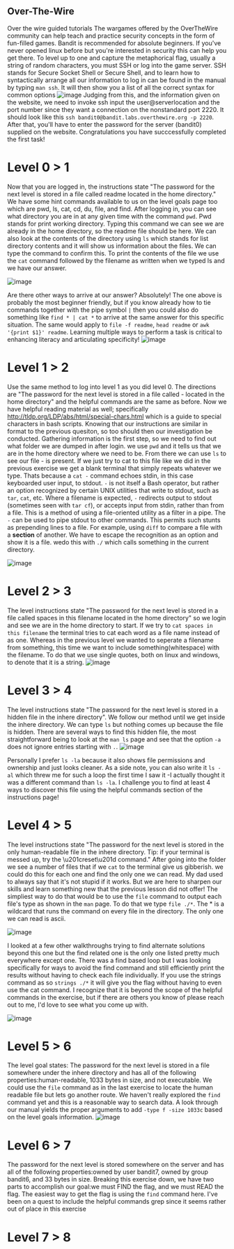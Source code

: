 ## Over-The-Wire
Over the wire guided tutorials
The wargames offered by the OverTheWire community can help teach and practice security concepts in the form of fun-filled games.  Bandit is recommended for absolute beginners.  If you've never opened linux before but you're interested in security this can help you get there.  To level up to one and capture the metaphorical flag, usually a string of random characters, you must SSH or log into the game server.  SSH stands for Secure Socket Shell or Secure Shell, and to learn how to syntactically arrange all our information to log in can be found in the manual by typing `man ssh`.  It will then show you a list of all the correct syntax for common options
![image](https://user-images.githubusercontent.com/113439757/191985509-a83eedc1-3f19-4733-8008-3d689eed8991.png)
Judging from this, and the information given on the website, we need to invoke ssh input the user@serverlocation and the port number since they want a connection on the nonstandard port 2220.
It should look like this `ssh bandit0@bandit.labs.overthewire.org -p 2220`.  After that, you'll have to enter the password for the server (bandit0) supplied on the website. Congratulations you have succcessfully completed the first task!

# Level 0 > 1
Now that you are logged in, the instructions state "The password for the next level is stored in a file called readme located in the home directory."  We have some hint commands available to us on the level goals page too which are pwd, ls, cat, cd, du, file, and find.  After logging in, you can see what directory you are in at any given time with the command `pwd`.  Pwd stands for print working directory.  Typing this command we can see we are already in the home directory, so the readme file should be here.  We can also look at the contents of the directory using `ls` which stands for list directory contents and it will show us information about the files. We can type the command to confirm this.  To print the contents of the file we use the `cat` command followed by the filename as written when we typed ls and we have our answer.

![image](https://user-images.githubusercontent.com/113439757/192812957-bc034ea8-086b-4817-addd-fa91b2f5b940.png)

Are there other ways to arrive at our answer? Absolutely! The one above is probably the most beginner friendly, but if you know already how to tie commands together with the pipe symbol `|` then you could also do something like `find * | cat *` to arrive at the same answer for this specific situation.  The same would apply to `file -f readme`,  `head readme` or `awk '{print $1}' readme`.  Learning multiple ways to perform a task is critical to enhancing literacy and articulating specificity! 
![image](https://user-images.githubusercontent.com/113439757/192873847-73cb4bf9-428a-46ee-b8ed-d348cd545a37.png)

# Level 1 > 2
Use the same method to log into level 1 as you did level 0. The directions are "The password for the next level is stored in a file called - located in the home directory" and the helpful commands are the same as before.  Now we have helpful reading material as well; specifically http://tldp.org/LDP/abs/html/special-chars.html which is a guide to special characters in bash scripts.  Knowing that our instructions are similar in format to the previous quesiton, so too should then our investigation be conducted.  Gathering information is the first step, so we need to find out what folder we are dumped in after login. we use `pwd` and it tells us that we are in the home directory where we need to be. From there we can use `ls` to see our file - is present.  If we just try to cat to this file like we did in the previous exercise we get a blank terminal that simply repeats whatever we type.  Thats because a `cat -` command echoes stdin, in this case keyboarded user input, to stdout. `-` is not itself a Bash operator, but rather an option recognized by certain UNIX utilities that write to stdout, such as `tar`, `cat`, etc. Where a filename is expected, `-` redirects output to stdout (sometimes seen with `tar cf`), or accepts input from stdin, rather than from a file. This is a method of using a file-oriented utility as a filter in a pipe. The `-` can be used to pipe stdout to other commands. This permits such stunts as prepending lines to a file. For example, using `diff` to compare a file with a **section** of another.  We have to escape the recognition as an option and show it is a file.  wedo this with `./` which calls something in the current directory.

![image](https://user-images.githubusercontent.com/113439757/193274366-18c43089-bb3a-4081-94dd-cae71836de53.png)

# Level 2 > 3
The level instructions state "The password for the next level is stored in a file called spaces in this filename located in the home directory" so we login and see we are in the home directory to start.  If we try to `cat spaces in this filename` the terminal tries to cat each word as a file name instead of as one.  Whereas in the previous level we wanted to seperate a filename from something, this time we want to include something(whitespace) with the filename.  To do that we use single quotes, both on linux and windows, to denote that it is a string. 
![image](https://user-images.githubusercontent.com/113439757/193277126-c220ae18-cc27-49f6-b800-ba65cbba3dac.png)

# Level 3 > 4
The level instructions state "The password for the next level is stored in a hidden file in the inhere directory".  We follow our method until we get inside the inhere directory.  We can type `ls` but nothing comes up because the file is hidden.  There are several ways to find this hidden file, the most straightforward being to look at the `man ls` page and see that the option `-a` does not ignore entries starting with `.`. 
![image](https://user-images.githubusercontent.com/113439757/193285278-bba90cb4-5c08-4997-9e82-d7554c964b29.png)

Personally I prefer `ls -la` because it also shows file permissions and ownership and just looks cleaner.  As a side note, you can also write it `ls -al` which threw me for such a loop the first time I saw it -I actually thought it was a different command than `ls -la`. I challenge you to find at least 4 ways to discover this file using the helpful commands section of the instructions page!

# Level 4 > 5
The level instructions state "The password for the next level is stored in the only human-readable file in the inhere directory. Tip: if your terminal is messed up, try the \u201creset\u201d command."  After going into the folder we see a number of files that if we `cat` to the terminal give us gibberish.  we could do this for each one and find the only one we can read.  My dad used to always say that it's not stupid if it works.  But we are here to sharpen our skills and learn something new that the previous lesson did not offer! The simpliest way to do that would be to use the `file` command to output each file's type as shown in the `man` page. To do that we type `file ./*`.  The * is a wildcard that runs the command on every file in the directory.  The only one we can read is ascii.

![image](https://user-images.githubusercontent.com/113439757/193299869-516e6665-5eec-4851-897a-051183c6f8ad.png)

I looked at a few other walkthroughs trying to find alternate solutions beyond this one but the find related one is the only one listed pretty much everywhere except one.  There was a find based loop but I was looking specifically for ways to avoid the find command and still efficiently print the results without having to check each file individually.  If you use the strings command as so `strings ./*` it will give you the flag without having to even use the cat command.  I recognize that it is beyond the scope of the helpful commands in the exercise, but if there are others you know of please reach out to me, I'd love to see what you come up with.

![image](https://user-images.githubusercontent.com/113439757/193302217-24b0071b-b750-48b7-9760-6573ca851476.png)


# Level 5 > 6
The level goal states: The password for the next level is stored in a file somewhere under the inhere directory and has all of the following properties:human-readable, 1033 bytes in size, and not executable.  We could use the `file` command as in the last exercise to locate the human readable file but lets go another route. We haven't really explored the `find` command yet and this is a reasonable way to search data. A look through our manual yields the proper arguments to add `-type f -size 1033c` based on the level goals information.
![image](https://user-images.githubusercontent.com/113439757/195918536-9e09ed92-e9a3-48a4-bb3d-2557b4adfa1a.png)

# Level 6 > 7
The password for the next level is stored somewhere on the server and has all of the following properties:owned by user bandit7, owned by group bandit6, and 33 bytes in size.  Breaking this exercise down, we have two parts to accomplish our goal:we must FIND the flag, and we must READ the flag.  The easiest way to get the flag is using the `find` command here.  I've been on a quest to include the helpful commands grep since it seems rather out of place in this exercise

# Level 7 > 8
